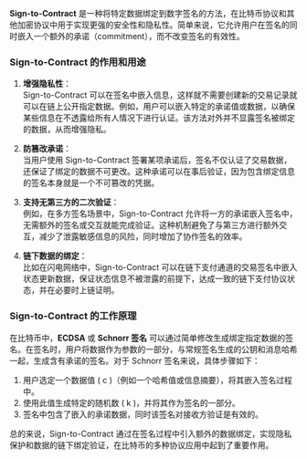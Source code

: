 **Sign-to-Contract** 是一种将特定数据绑定到数字签名的方法，在比特币协议和其他加密协议中用于实现更强的安全性和隐私性。简单来说，它允许用户在签名的同时嵌入一个额外的承诺（commitment），而不改变签名的有效性。

### Sign-to-Contract 的作用和用途

1. **增强隐私性**：  
   Sign-to-Contract 可以在签名中嵌入信息，这样就不需要创建新的交易记录就可以在链上公开指定数据。例如，用户可以嵌入特定的承诺值或数据，以确保某些信息在不透露给所有人情况下进行认证。该方法对外并不显露签名被绑定的数据，从而增强隐私。

2. **防篡改承诺**：  
   当用户使用 Sign-to-Contract 签署某项承诺后，签名不仅认证了交易数据，还保证了绑定的数据不可更改。这种承诺可以在事后验证，因为包含绑定信息的签名本身就是一个不可篡改的凭据。

3. **支持无第三方的二次验证**：  
   例如，在多方签名场景中，Sign-to-Contract 允许将一方的承诺嵌入签名中，无需额外的签名或交互就能完成验证。这种机制避免了与第三方进行额外交互，减少了泄露敏感信息的风险，同时增加了协作签名的效率。

4. **链下数据的绑定**：  
   比如在闪电网络中，Sign-to-Contract 可以在链下支付通道的交易签名中嵌入状态更新数据，保证状态信息不被泄露的前提下，达成一致的链下支付协议状态，并在必要时上链证明。

### Sign-to-Contract 的工作原理

在比特币中，**ECDSA** 或 **Schnorr 签名** 可以通过简单修改生成绑定指定数据的签名。在签名时，用户将数据作为参数的一部分，与常规签名生成的公钥和消息哈希一起，生成含有承诺的签名。对于 Schnorr 签名来说，具体步骤如下：

1. 用户选定一个数据值 \( c \)（例如一个哈希值或信息摘要），将其嵌入签名过程中。
2. 使用此值生成特定的随机数 \( k \)，并将其作为签名的一部分。
3. 签名中包含了嵌入的承诺数据，同时该签名对接收方验证是有效的。

总的来说，Sign-to-Contract 通过在签名过程中引入额外的数据绑定，实现隐私保护和数据的链下绑定验证，在比特币的多种协议应用中起到了重要作用。

